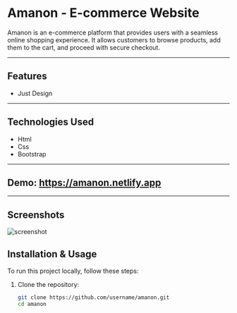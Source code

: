# Amanon - E-commerce Website

Amanon is an e-commerce platform that provides users with a seamless online shopping experience. It allows customers to browse products, add them to the cart, and proceed with secure checkout.

---

## Features
- Just Design

---

## Technologies Used
- Html
- Css
- Bootstrap

---

## Demo: https://amanon.netlify.app

---

## Screenshots
![screenshot](https://github.com/user-attachments/assets/a9971517-5154-43f7-92e9-60d6f031595c)


## Installation & Usage

To run this project locally, follow these steps:

1. Clone the repository:
   ```bash
   git clone https://github.com/username/amanon.git
   cd amanon

